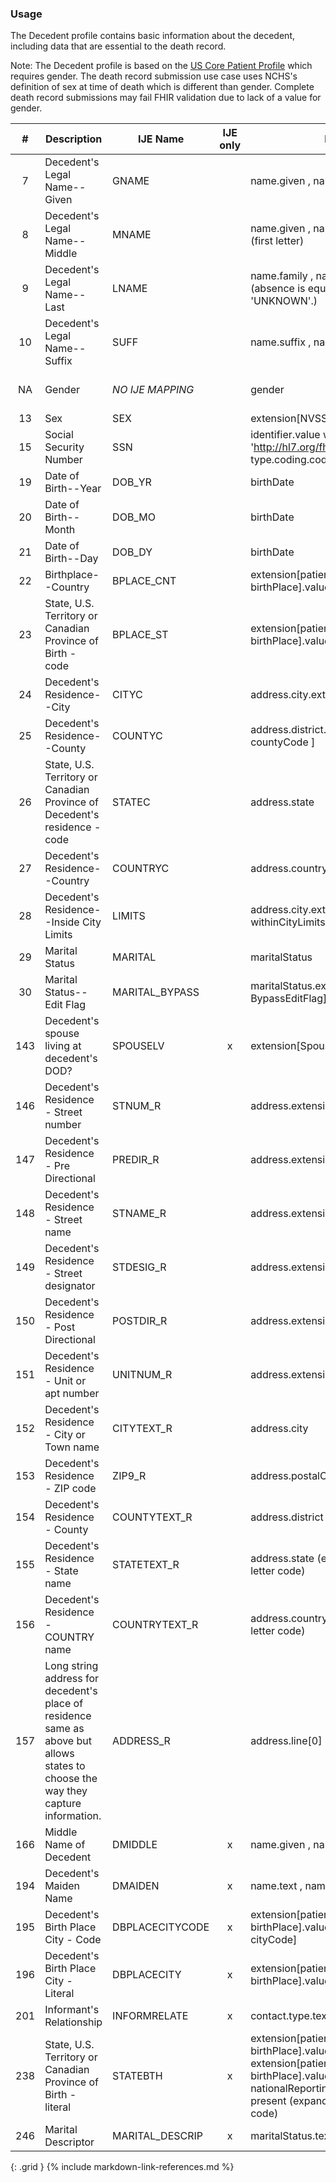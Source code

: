 ### Usage
The Decedent profile contains basic information about the decedent, including data that are essential to the death record.

  Note: The Decedent profile is based on the [US Core Patient Profile](http://hl7.org/fhir/us/core/StructureDefinition-us-core-patient.html) which requires gender.
  The death record submission use case uses NCHS's definition of sex at time of death which is different than gender.  Complete death record submissions may fail FHIR validation
  due to lack of a value for gender.

| **#** |  **Description**   |  **IJE Name**   | IJE only |  **Field**  |  **Type**  | **Value Set**  |
| :---------: | ------------- | ------------ | :----------: |---------- | -------- | -------- |
| 7 | Decedent's Legal Name--Given  | GNAME| |name.given , name.use = official | string | See [Note on Decedent Name] | 
| 8 | Decedent's Legal Name--Middle | MNAME| |name.given , name.use = official (first letter) | string | See [Note on Decedent Name] | 
| 9 | Decedent's Legal Name--Last | LNAME| |name.family , name.use = official. (absence is equivalent to 'UNKNOWN'.) | string | See [Note on Decedent Name] | 
| 10 | Decedent's Legal Name--Suffix | SUFF| |name.suffix , name.use = official | string | - | 
| NA | Gender | *NO IJE MAPPING*| |gender | codeable | [AdministrativeGenderVS](http://hl7.org/fhir/R4/valueset-administrative-gender.html) - See [Note on Decedent Gender] | 
| 13 | Sex | SEX| |extension[NVSS-SexAtDeath]  | codeable | [AdministrativeGenderVS] | 
| 15 | Social Security Number | SSN| |identifier.value where system = 'http://hl7.org/fhir/sid/us-ssn and type.coding.code="SB" | string | - | 
| 19 | Date of Birth--Year | DOB_YR| |birthDate | dateTime | See [PartialDatesAndTimes] | 
| 20 | Date of Birth--Month | DOB_MO| |birthDate | dateTime | See [PartialDatesAndTimes] | 
| 21 | Date of Birth--Day | DOB_DY| |birthDate | dateTime | See [PartialDatesAndTimes] | 
| 22 | Birthplace--Country | BPLACE_CNT| |extension[patient-birthPlace].value[x].country  | string | [BirthplaceCountryVS] | 
| 23 | State, U.S. Territory or Canadian Province of Birth - code | BPLACE_ST| |extension[patient-birthPlace].value[x].state | string | [StatesTerritoriesProvincesVS] | 
| 24 | Decedent's Residence--City | CITYC| |address.city.extension[ cityCode ] | string | see [CityCodes] | 
| 25 | Decedent's Residence--County | COUNTYC| |address.district.extension[ countyCode ] | string | see [CountyCodes] | 
| 26 | State, U.S. Territory or Canadian Province of Decedent's residence - code | STATEC| |address.state | string | [StatesTerritoriesProvincesVS] | 
| 27 | Decedent's Residence--Country | COUNTRYC| |address.country | string | [ResidenceCountryVS] | 
| 28 | Decedent's Residence--Inside City Limits | LIMITS| |address.city.extension[ withinCityLimits]  | codeable | [YesNoUnknownVS] | 
| 29 | Marital Status | MARITAL| |maritalStatus | codeable |  [MaritalStatusVS] | 
| 30 | Marital Status--Edit Flag | MARITAL_BYPASS| |maritalStatus.extension[ BypassEditFlag]  | codeable | [EditBypass0124VS] | 
| 143 | Decedent's spouse living at decedent's DOD? | SPOUSELV| x|extension[SpouseAlive]  | codeable |  [SpouseAliveVS] | 
| 146 | Decedent's Residence - Street number | STNUM_R| |address.extension[stnum] | string | - | 
| 147 | Decedent's Residence - Pre Directional | PREDIR_R| |address.extension[predir] | string | - | 
| 148 | Decedent's Residence - Street name | STNAME_R| |address.extension[stname] | string | - | 
| 149 | Decedent's Residence - Street designator | STDESIG_R| |address.extension[stdesig] | string | - | 
| 150 | Decedent's Residence - Post Directional | POSTDIR_R| |address.extension[postdir] | string | - | 
| 151 | Decedent's Residence - Unit or apt number | UNITNUM_R| |address.extension[unitnum] | string | - | 
| 152 | Decedent's Residence - City or Town name | CITYTEXT_R| |address.city | string | - | 
| 153 | Decedent's Residence - ZIP code | ZIP9_R| |address.postalCode | string | - | 
| 154 | Decedent's Residence - County | COUNTYTEXT_R| |address.district | string | - | 
| 155 | Decedent's Residence - State name | STATETEXT_R | |address.state (expanded from 2 letter code) | string | See [StateLiterals] | 
| 156 | Decedent's Residence - COUNTRY name | COUNTRYTEXT_R| |address.country (expanded from 2 letter code) | string | See [CountryLiterals] | 
| 157 | Long string address for decedent's place of residence same as above but allows states to choose the way they capture information. | ADDRESS_R| |address.line[0] | string | - | 
| 166 | Middle Name of Decedent  | DMIDDLE| x|name.given , name.use = official | string | - | 
| 194 | Decedent's Maiden Name | DMAIDEN| x|name.text , name.use=maiden | string | - | 
| 195 | Decedent's Birth Place City - Code | DBPLACECITYCODE| x|extension[patient-birthPlace].value[x].city.extension[ cityCode] | integer | see [CityCodes] | 
| 196 | Decedent's Birth Place City - Literal | DBPLACECITY| x|extension[patient-birthPlace].value[x].city | string | - | 
| 201 | Informant's Relationship | INFORMRELATE| x|contact.type.text  | string (30 characters) | - | 
| 238 | State, U.S. Territory or Canadian Province of Birth - literal | STATEBTH| x|extension[patient-birthPlace].value[x].state or extension[patient-birthPlace].value[x].state.extension[ nationalReportingJurisdictionId] if present    (expanded from 2 letter code) | string | See [StateLiterals] | 
| 246 | Marital Descriptor | MARITAL_DESCRIP| x|maritalStatus.text  | string | - | 
{: .grid }
{% include markdown-link-references.md %}
